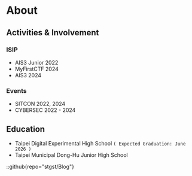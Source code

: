 # About

## Activities & Involvement

### ISIP
- AIS3 Junior 2022
- MyFirstCTF 2024
- AIS3 2024

### Events
- SITCON 2022, 2024
- CYBERSEC 2022 - 2024

## Education

- Taipei Digital Experimental High School `( Expected Graduation: June 2026 )`
- Taipei Municipal Dong-Hu Junior High School

::github{repo="stgst/Blog"}
<!-- > ### Sources of images used in this site
> - [Unsplash](https://unsplash.com/)
> - [星と少女](https://www.pixiv.net/artworks/108916539) by [Stella](https://www.pixiv.net/users/93273965)
> - [Rabbit - v1.4 Showcase](https://civitai.com/posts/586908) by [Rabbit_YourMajesty](https://civitai.com/user/Rabbit_YourMajesty) -->